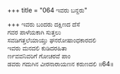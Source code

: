 +++
title = "064 ಇವರು ಬನ್ದರು"

+++
ಇವರು ಬಂದರು ದಕ್ಷಿಣದ ದೆಸೆ  
ಗವರ ಪಾಳೆಯಕಾಗಿ ಸುತ್ತಲು  
ಸವಡಿಗತ್ತಲೆಯಾಯ್ತು ಘನರೋಷಾಂಧಕಾರದಲಿ  
ಇವರು ಮನದಲಿ ಕುಡಿದರಹಿತಾ  
ರ್ಣವವನಿವರಿಗೆ ಗೋಚರವೆ ಪಾಂ  
ಡವರು ಗದುಗಿನ ವೀರನಾರಾಯಣನ ಕರುಣದಲಿ      ॥64॥